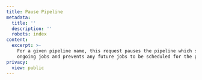 ```yaml
---
title: Pause Pipeline
metadata:
  title: ''
  description: ''
  robots: index
content:
  excerpt: >-
    For a given pipeline name, this request pauses the pipeline which stops the
    ongoing jobs and prevents any future jobs to be scheduled for the pipeline
privacy:
  view: public
---
```



